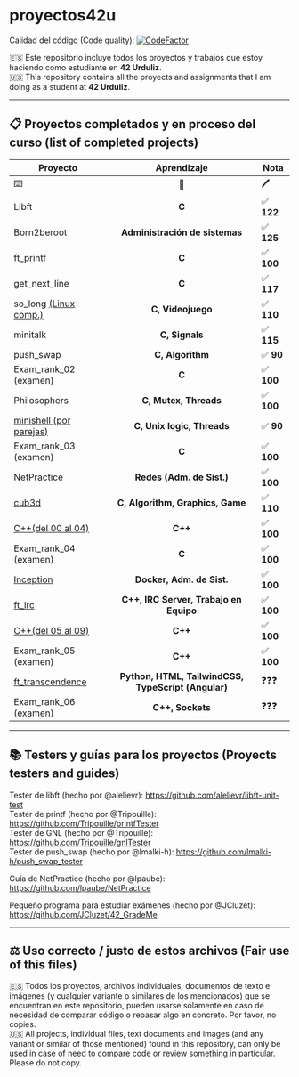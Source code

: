 # proyectos42u

Calidad del código (Code quality): [![CodeFactor](https://www.codefactor.io/repository/github/llopeando/proyectos42u/badge?s=78de944f4586421d1953b3a1ca590ed1e74c1c01)](https://www.codefactor.io/repository/github/llopeando/proyectos42u)

🇪🇸 Este repositorio incluye todos los proyectos y trabajos que estoy haciendo como estudiante en **42 Urduliz**.           
🇺🇸 This repository contains all the proyects and assignments that I am doing as a student at **42 Urduliz**.

-------

## 📋 Proyectos completados y en proceso del curso (list of completed projects)

| Proyecto | Aprendizaje | Nota |
| --- | :---: | --- |
| ⌨️ | 🧠 | 🖊️ |
| Libft | **C** | ✅ **122** |
| Born2beroot | **Administración de sistemas**  | ✅ **125** |
| ft_printf | **C** | ✅ **100** |
| get_next_line | **C** | ✅ **117** |
| so_long [(Linux comp.)](https://github.com/AllPlayed/so_long_for_linux42u) | **C, Videojuego** | ✅ **110** |
| minitalk | **C, Signals** | ✅ **115** |
| push_swap | **C, Algorithm** | ✅ **90** |
| Exam_rank_02 (examen) | **C** | ✅ **100** |
| Philosophers | **C, Mutex, Threads** | ✅ **100** |
| [minishell (por parejas)](https://github.com/AllPlayed/minishell42u) | **C, Unix logic, Threads** | ✅ **90** |
| Exam_rank_03 (examen) | **C** | ✅ **100** |
| NetPractice | **Redes (Adm. de Sist.)** | ✅ **100** |
| [cub3d](https://github.com/ualcibar/cub3d) | **C, Algorithm, Graphics, Game** | ✅ **110** |
| [C++(del 00 al 04)](https://github.com/AllPlayed/cpp42u) | **C++** | ✅ **100** |
| Exam_rank_04 (examen) | **C** | ✅ **100** |
| [Inception](https://github.com/Llopeando/inception42u) | **Docker, Adm. de Sist.** | ✅ **100** |
| [ft_irc](https://github.com/Llopeando/irc42u) | **C++, IRC Server, Trabajo en Equipo** | ✅ **100** |
| [C++(del 05 al 09)](https://github.com/AllPlayed/cpp42u) | **C++** | ✅ **100** |
| Exam_rank_05 (examen) | **C++** | ✅ **100** |
| [ft_transcendence](https://github.com/ualcibar/trancendence) | **Python, HTML, TailwindCSS, TypeScript (Angular)** | ❓❓❓ |
| Exam_rank_06 (examen) | **C++, Sockets** | ❓❓❓ |

-------

## 📚 Testers y guías para los proyectos (Proyects testers and guides)
Tester de libft (hecho por @alelievr): https://github.com/alelievr/libft-unit-test                    
Tester de printf (hecho por @Tripouille): https://github.com/Tripouille/printfTester                    
Tester de GNL (hecho por @Tripouille): https://github.com/Tripouille/gnlTester                       
Tester de push_swap (hecho por @lmalki-h): https://github.com/lmalki-h/push_swap_tester

Guía de NetPractice (hecho por @lpaube): https://github.com/lpaube/NetPractice

Pequeño programa para estudiar exámenes (hecho por @JCluzet): https://github.com/JCluzet/42_GradeMe

-------

## ⚖️ Uso correcto / justo de estos archivos (Fair use of this files)
🇪🇸 Todos los proyectos, archivos individuales, documentos de texto e imágenes (y cualquier variante o similares de los mencionados) que se encuentran en este repositorio, pueden usarse solamente en caso de necesidad de comparar código o repasar algo en concreto. Por favor, no copies.              
🇺🇸 All projects, individual files, text documents and images (and any variant or similar of those mentioned) found in this repository, can only be used in case of need to compare code or review something in particular. Please do not copy.
